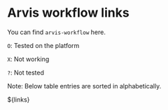 # Arvis workflow links

You can find `arvis-workflow` here.

`O`: Tested on the platform

`X`: Not working

`?`: Not tested

Note: Below table entries are sorted in alphabetically.

${links}
